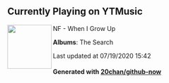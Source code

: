## Currently Playing on YTMusic

[<img align="left" width="100" src="https://lh3.googleusercontent.com/ICaR_4ULV9e0alMZFwkp3GxhCnzAJWLtq7brlj5R0Ee6e2DvyExlLV83Nbp3G-Q6zOCY4j5eoz0TxX7J">](https://music.youtube.com/channel/UCjiGsk3ePl9fajUfgNVFGBA)

NF - When I Grow Up

**Albums**: The Search

Last updated at 07/19/2020 15:42

#### Generated with [20chan/github-now](https://github.com/20chan/github-now)


<!--
**20chan/20chan** is a ✨ _special_ ✨ repository because its `README.md` (this file) appears on your GitHub profile.

Here are some ideas to get you started:

- 🔭 I’m currently working on ...
- 🌱 I’m currently learning ...
- 👯 I’m looking to collaborate on ...
- 🤔 I’m looking for help with ...
- 💬 Ask me about ...
- 📫 How to reach me: ...
- 😄 Pronouns: ...
- ⚡ Fun fact: ...
-->
